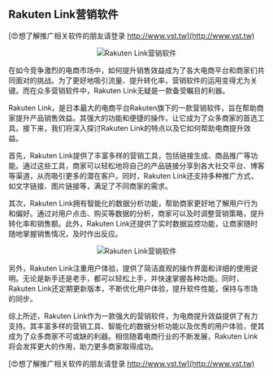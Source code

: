 ## **Rakuten Link营销软件**

[😍想了解推广相关软件的朋友请登录 http://www.vst.tw](http://www.vst.tw)

 <center><img src="https://vst.tw/MP4/tuiguang/png/5.png" alt="Rakuten Link营销软件"></center>

在如今竞争激烈的电商市场中，如何提升销售效益成为了各大电商平台和商家们共同面对的挑战。为了更好地吸引流量、提升转化率，营销软件的运用变得尤为关键。而在众多营销软件中，Rakuten Link无疑是一款备受瞩目的利器。

Rakuten Link，是日本最大的电商平台Rakuten旗下的一款营销软件，旨在帮助商家提升产品销售效益。其强大的功能和便捷的操作，让它成为了众多商家的首选工具。接下来，我们将深入探讨Rakuten Link的特点以及它如何帮助电商提升效益。

首先，Rakuten Link提供了丰富多样的营销工具，包括链接生成、商品推广等功能。通过这些工具，商家可以轻松地将自己的产品链接分享到各大社交平台、博客等渠道，从而吸引更多的潜在客户。同时，Rakuten Link还支持多种推广方式，如文字链接、图片链接等，满足了不同商家的需求。

其次，Rakuten Link拥有智能化的数据分析功能，帮助商家更好地了解用户行为和偏好。通过对用户点击、购买等数据的分析，商家可以及时调整营销策略，提升转化率和销售额。此外，Rakuten Link还提供了实时数据监控功能，让商家随时随地掌握销售情况，及时作出反应。

 <center><img src="https://vst.tw/MP4/tuiguang/png/8.png" alt="Rakuten Link营销软件"></center>

另外，Rakuten Link注重用户体验，提供了简洁直观的操作界面和详细的使用说明。无论是新手还是老手，都可以轻松上手，并快速掌握各种功能。同时，Rakuten Link还定期更新版本，不断优化用户体验，提升软件性能，保持与市场的同步。

综上所述，Rakuten Link作为一款强大的营销软件，为电商提升效益提供了有力支持。其丰富多样的营销工具、智能化的数据分析功能以及优秀的用户体验，使其成为了众多商家不可或缺的利器。相信随着电商行业的不断发展，Rakuten Link将会发挥更大的作用，助力更多商家取得成功。

[😍想了解推广相关软件的朋友请登录 http://www.vst.tw](http://www.vst.tw)



